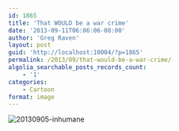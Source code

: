 ```yaml
---
id: 1865
title: 'That WOULD be a war crime'
date: '2013-09-11T06:06:06-08:00'
author: 'Greg Raven'
layout: post
guid: 'http://localhost:10004/?p=1865'
permalink: /2013/09/that-would-be-a-war-crime/
algolia_searchable_posts_records_count:
    - '1'
categories:
    - Cartoon
format: image
---
```


![20130905-inhumane](https://www.gregraven.us/_assets/img/2013/09/20130905-inhumane.jpg)